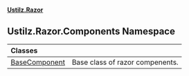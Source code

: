 #### [Ustilz.Razor](index.md 'index')

## Ustilz.Razor.Components Namespace

| Classes | |
| :--- | :--- |
| [BaseComponent](Ustilz.Razor.Components.BaseComponent.md 'Ustilz.Razor.Components.BaseComponent') | Base class of razor compenents. |

